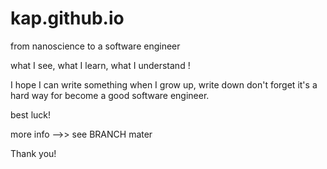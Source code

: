 # kap.github.io

from nanoscience to a software engineer

what I see, what I learn, what I understand !

I hope I can write something when I grow up,  write down don't forget it's a hard way for become a good software engineer.

best luck!



more info -->> see BRANCH mater

Thank you!
